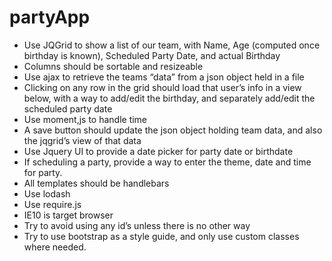 partyApp
========
-	Use JQGrid to show a list of our team, with Name, Age (computed once birthday is known), Scheduled Party Date, and actual Birthday
-	Columns should be sortable and resizeable
-	Use ajax to retrieve the teams “data” from a json object held in a file
-	Clicking on any row in the grid should load that user’s info in a view below, with a way to add/edit the birthday, and separately add/edit the scheduled party date
-	Use moment,js to handle time
-	A save button should update the json object holding team data, and also the jqgrid’s view of that data
-	Use Jquery UI to provide a date picker for party date or birthdate
-	If scheduling a party, provide a way to enter the theme, date and time for party.
-	All templates should be handlebars
-	Use lodash
-	Use require.js
-	IE10 is target browser
-	Try to avoid using any id’s unless there is no other way
-	Try to use bootstrap as a style guide, and only use custom classes where needed.
